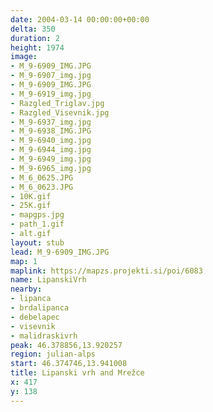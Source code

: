```yaml
---
date: 2004-03-14 00:00:00+00:00
delta: 350
duration: 2
height: 1974
image:
- M_9-6909_IMG.JPG
- M_9-6907_img.jpg
- M_9-6909_IMG.JPG
- M_9-6919_img.jpg
- Razgled_Triglav.jpg
- Razgled_Visevnik.jpg
- M_9-6937_img.jpg
- M_9-6938_IMG.JPG
- M_9-6940_img.jpg
- M_9-6944_img.jpg
- M_9-6949_img.jpg
- M_9-6965_img.jpg
- M_6_0625.JPG
- M_6_0623.JPG
- 10K.gif
- 25K.gif
- mapgps.jpg
- path_1.gif
- alt.gif
layout: stub
lead: M_9-6909_IMG.JPG
map: 1
maplink: https://mapzs.projekti.si/poi/6083
name: LipanskiVrh
nearby:
- lipanca
- brdalipanca
- debelapec
- visevnik
- malidraskivrh
peak: 46.378856,13.920257
region: julian-alps
start: 46.374746,13.941008
title: Lipanski vrh and Mrežce
x: 417
y: 138
---
```

